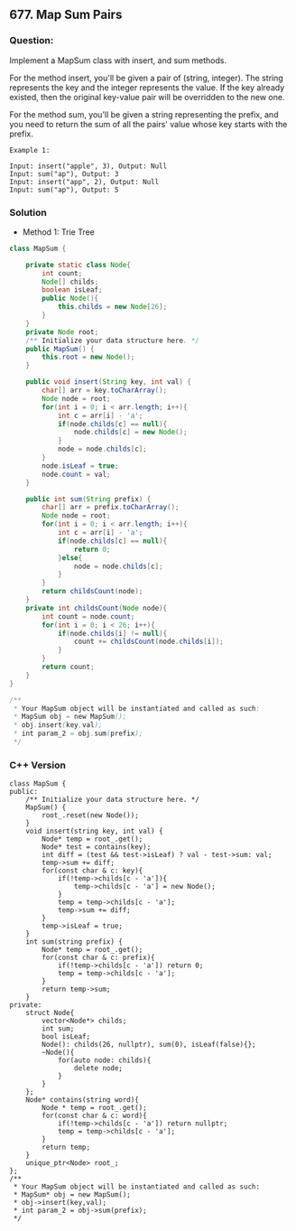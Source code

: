 ## 677. Map Sum Pairs

### Question:
Implement a MapSum class with insert, and sum methods.

For the method insert, you'll be given a pair of (string, integer). The string represents the key and the integer represents the value. If the key already existed, then the original key-value pair will be overridden to the new one.

For the method sum, you'll be given a string representing the prefix, and you need to return the sum of all the pairs' value whose key starts with the prefix.

```
Example 1:

Input: insert("apple", 3), Output: Null
Input: sum("ap"), Output: 3
Input: insert("app", 2), Output: Null
Input: sum("ap"), Output: 5
```

### Solution
* Method 1: Trie Tree

```Java
class MapSum {

    private static class Node{
        int count;
        Node[] childs;
        boolean isLeaf;
        public Node(){
            this.childs = new Node[26];
        }
    }
    private Node root;
    /** Initialize your data structure here. */
    public MapSum() {
        this.root = new Node();
    }

    public void insert(String key, int val) {
        char[] arr = key.toCharArray();
        Node node = root;
        for(int i = 0; i < arr.length; i++){
            int c = arr[i] - 'a';
            if(node.childs[c] == null){
                node.childs[c] = new Node();
            }
            node = node.childs[c];
        }
        node.isLeaf = true;
        node.count = val;
    }

    public int sum(String prefix) {
        char[] arr = prefix.toCharArray();
        Node node = root;
        for(int i = 0; i < arr.length; i++){
            int c = arr[i] - 'a';
            if(node.childs[c] == null){
                return 0;
            }else{
                node = node.childs[c];
            }
        }
        return childsCount(node);
    }
    private int childsCount(Node node){
        int count = node.count;
        for(int i = 0; i < 26; i++){
            if(node.childs[i] != null){
                count += childsCount(node.childs[i]);
            }
        }
        return count;
    }
}

/**
 * Your MapSum object will be instantiated and called as such:
 * MapSum obj = new MapSum();
 * obj.insert(key,val);
 * int param_2 = obj.sum(prefix);
 */
```

### C++ Version
```objectc
class MapSum {
public:
    /** Initialize your data structure here. */
    MapSum() {
        root_.reset(new Node());
    }
    void insert(string key, int val) {
        Node* temp = root_.get();
        Node* test = contains(key);
        int diff = (test && test->isLeaf) ? val - test->sum: val;
        temp->sum += diff;
        for(const char & c: key){
            if(!temp->childs[c - 'a']){
                temp->childs[c - 'a'] = new Node();
            }
            temp = temp->childs[c - 'a'];
            temp->sum += diff;
        }
        temp->isLeaf = true;
    }
    int sum(string prefix) {
        Node* temp = root_.get();
        for(const char & c: prefix){
            if(!temp->childs[c - 'a']) return 0;
            temp = temp->childs[c - 'a'];
        }
        return temp->sum;
    }
private:
    struct Node{
        vector<Node*> childs;
        int sum;
        bool isLeaf;
        Node(): childs(26, nullptr), sum(0), isLeaf(false){};
        ~Node(){
            for(auto node: childs){
                delete node;
            }
        }
    };
    Node* contains(string word){
        Node * temp = root_.get();
        for(const char & c: word){
            if(!temp->childs[c - 'a']) return nullptr;
            temp = temp->childs[c - 'a'];
        }
        return temp;
    }
    unique_ptr<Node> root_;
};
/**
 * Your MapSum object will be instantiated and called as such:
 * MapSum* obj = new MapSum();
 * obj->insert(key,val);
 * int param_2 = obj->sum(prefix);
 */
```
